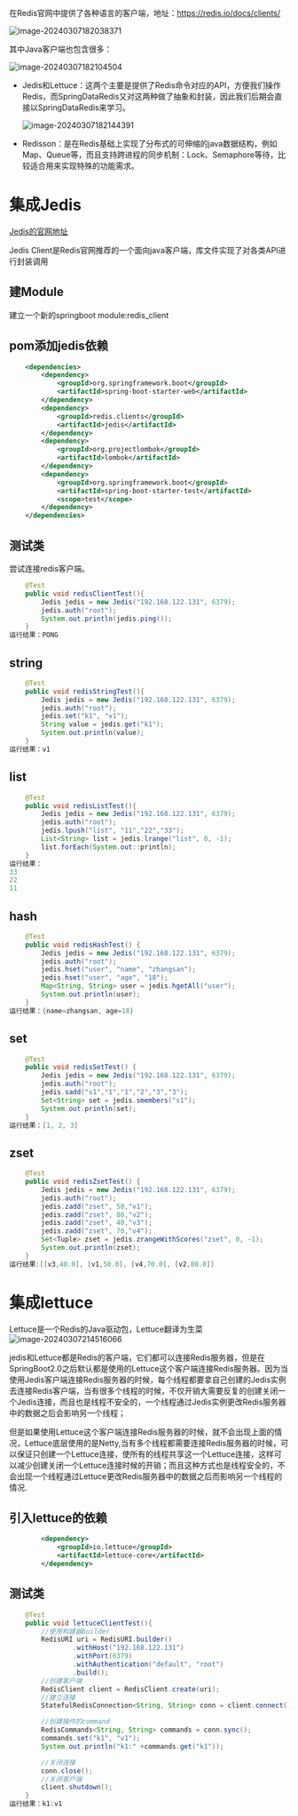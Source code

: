 在Redis官网中提供了各种语言的客户端，地址：https://redis.io/docs/clients/

![image-20240307182038371](https://gitee.com/dongguo4812_admin/image/raw/master/image/202403071820944.png)

其中Java客户端也包含很多：

![image-20240307182104504](https://gitee.com/dongguo4812_admin/image/raw/master/image/202403071821738.png)

- Jedis和Lettuce：这两个主要是提供了Redis命令对应的API，方便我们操作Redis，而SpringDataRedis又对这两种做了抽象和封装，因此我们后期会直接以SpringDataRedis来学习。

  ![image-20240307182144391](https://gitee.com/dongguo4812_admin/image/raw/master/image/202403071821697.png)

- Redisson：是在Redis基础上实现了分布式的可伸缩的java数据结构，例如Map、Queue等，而且支持跨进程的同步机制：Lock、Semaphore等待，比较适合用来实现特殊的功能需求。

# 集成Jedis

[Jedis的官网地址](https://github.com/redis/jedis)

Jedis Client是Redis官网推荐的一个面向java客户端，库文件实现了对各类API进行封装调用

## 建Module

建立一个新的springboot module:redis_client

## pom添加jedis依赖

```xml
    <dependencies>
        <dependency>
            <groupId>org.springframework.boot</groupId>
            <artifactId>spring-boot-starter-web</artifactId>
        </dependency>
        <dependency>
            <groupId>redis.clients</groupId>
            <artifactId>jedis</artifactId>
        </dependency>
        <dependency>
            <groupId>org.projectlombok</groupId>
            <artifactId>lombok</artifactId>
        </dependency>
        <dependency>
            <groupId>org.springframework.boot</groupId>
            <artifactId>spring-boot-starter-test</artifactId>
            <scope>test</scope>
        </dependency>
    </dependencies>
```

## 测试类

尝试连接redis客户端。

```java
    @Test
    public void redisClientTest(){
        Jedis jedis = new Jedis("192.168.122.131", 6379);
        jedis.auth("root");
        System.out.println(jedis.ping());
    }
运行结果：PONG
```

## string

```java
    @Test
    public void redisStringTest(){
        Jedis jedis = new Jedis("192.168.122.131", 6379);
        jedis.auth("root");
        jedis.set("k1", "v1");
        String value = jedis.get("k1");
        System.out.println(value);
    }
运行结果：v1
```

## list

```java
    @Test
    public void redisListTest(){
        Jedis jedis = new Jedis("192.168.122.131", 6379);
        jedis.auth("root");
        jedis.lpush("list", "11","22","33");
        List<String> list = jedis.lrange("list", 0, -1);
        list.forEach(System.out::println);
    }
运行结果：
33
22
11
```

## hash

```java
    @Test
    public void redisHashTest() {
        Jedis jedis = new Jedis("192.168.122.131", 6379);
        jedis.auth("root");
        jedis.hset("user", "name", "zhangsan");
        jedis.hset("user", "age", "18");
        Map<String, String> user = jedis.hgetAll("user");
  		System.out.println(user);
    }
运行结果：{name=zhangsan, age=18}
```

## set

```java
    @Test
    public void redisSetTest() {
        Jedis jedis = new Jedis("192.168.122.131", 6379);
        jedis.auth("root");
        jedis.sadd("s1","1","1","2","3","3");
        Set<String> set = jedis.smembers("s1");
        System.out.println(set);
    }
运行结果：[1, 2, 3]
```

## zset

```java
    @Test
    public void redisZsetTest() {
        Jedis jedis = new Jedis("192.168.122.131", 6379);
        jedis.auth("root");
        jedis.zadd("zset", 50,"v1");
        jedis.zadd("zset", 80,"v2");
        jedis.zadd("zset", 40,"v3");
        jedis.zadd("zset", 70,"v4");
        Set<Tuple> zset = jedis.zrangeWithScores("zset", 0, -1);
        System.out.println(zset);
    }
运行结果:[[v3,40.0], [v1,50.0], [v4,70.0], [v2,80.0]]
```

# 集成lettuce

Lettuce是一个Redis的Java驱动包，Lettuce翻译为生菜![image-20240307214516066](https://gitee.com/dongguo4812_admin/image/raw/master/image/202403072145567.png)



jedis和Lettuce都是Redis的客户端，它们都可以连接Redis服务器，但是在SpringBoot2.0之后默认都是使用的Lettuce这个客户端连接Redis服务器。因为当使用Jedis客户端连接Redis服务器的时候，每个线程都要拿自己创建的Jedis实例去连接Redis客户端，当有很多个线程的时候，不仅开销大需要反复的创建关闭一个Jedis连接，而且也是线程不安全的，一个线程通过Jedis实例更改Redis服务器中的数据之后会影响另一个线程；

但是如果使用Lettuce这个客户端连接Redis服务器的时候，就不会出现上面的情况，Lettuce底层使用的是Netty,当有多个线程都需要连接Redis服务器的时候，可以保证只创建一个Lettuce连接，使所有的线程共享这一个Lettuce连接，这样可以减少创建关闭一个Lettuce连接时候的开销；而且这种方式也是线程安全的，不会出现一个线程通过Lettuce更改Redis服务器中的数据之后而影响另一个线程的情况.

## 引入lettuce的依赖

```xml
        <dependency>
            <groupId>io.lettuce</groupId>
            <artifactId>lettuce-core</artifactId>
        </dependency>
```

## 测试类

```java
    @Test
    public void lettuceClientTest(){
        //使用构建器builder
        RedisURI uri = RedisURI.builder()
                .withHost("192.168.122.131")
                .withPort(6379)
                .withAuthentication("default", "root")
                .build();
        //创建客户端
        RedisClient client = RedisClient.create(uri);
        //建立连接
        StatefulRedisConnection<String, String> conn = client.connect();

        //创建操作的command
        RedisCommands<String, String> commands = conn.sync();
        commands.set("k1", "v1");
        System.out.println("k1:" +commands.get("k1"));

        //关闭连接
        conn.close();
        //关闭客户端
        client.shutdown();
    }
运行结果：k1:v1
```

